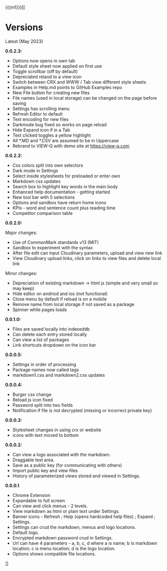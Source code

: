 
{{{m1}}}[[
# Versions

Latest (May 2023)

**0.0.2.3:**
* Options now opens in own tab
* Default style sheet now applied on first use
* Toggle scrollbar (off by default)
* Depreciated relaod to a view icon
* Switch between CRX and WWW / Tab view different style sheets
* Examples in Help.md points to GitHub Examples repo
* New File button for creating new files
* File names (used in local storage) can be changed on the page before saving
* Settings has scrolling menu
* Refresh Editor to default
* Text encoding for new files
* Darkmode bug fixed so works on page reload
* Hide Expand icon if in a Tab
* Text clicked toggles a yellow highlight
* All *.MD and *.CSV are assumed to be in Uppercase
* Rebrand to VIEW-Q with demo site at https://view-q.com

**0.0.2.2:**
* Css colors split into own selectors
* Dark mode in Settings
* Select inside stylesheets for preloaded or enter own
* Markdown css updates
* Search box to highlight key words in the main body
* Enhanced help documentation - getting started
* New tool bar with 5 selections
* Options and sandbox have return home icons
* KPIs - word and sentence count plus reading time
* Competitor comparison table

**0.0.2.0:**

Major changes:
* Use of CommonMark standards v13 (MIT)
* Sandbox to experiment with the syntax
* After file edit can input Cloudinary parameters, upload and view new link
* View Cloudinary upload links, click on links to view files and delete local link 

Minor changes:
* Depreciation of existing markdown -> html js (simple and very small so may keep)
* Hide editor on andriod and ios (not functional)
* Close menu by default if reload is on a mobile
* Remove name from local storage if not saved as a package
* Spinner while pages loads

**0.0.1.0:**
* Files are saved locally into indexeddb
* Can delete each entry stored locally
* Can view a list of packages
* Link shortcuts dropdown on the icon bar

**0.0.0.5:**
* Settings in order of processing
* Package names now called tags
* markdown1.css and markdown2.css updates

**0.0.0.4:**
* Burger css change
* Reload js icon fixed
* Password split into two fields
* Notification if file is not decrypted (missing or incorrect private key)

**0.0.0.3:**
* Stylesheet changes in using crx or website
* icons with text moved to bottom

**0.0.0.2:**
* Can view a logo associated with the markdown. 
* Draggable text area. 
* Save as a public key (for communicating with others)
* Import public key and view files
* History of parameterized views stored and viewed in Settings. 

**0.0.0.1**
* Chrome Extension
* Expandable to full screen
* Can view and click menus - 2 levels. 
* View markdown as html or plain text under Settings. 
* Banner icons  - Refresh ; Help (opens hardcoded help files) ; Expand ; Settings. 
* Settings can crud the markdown, menus and logo locations. 
* Default logo. 
* Encrypted markdown password crud in Settings. 
* Url can have 4 parameters - a, b, c, d where a is name; b is markdown location; c is menu location; d is the logo location. 
* Options shows compatible file locations.











]]